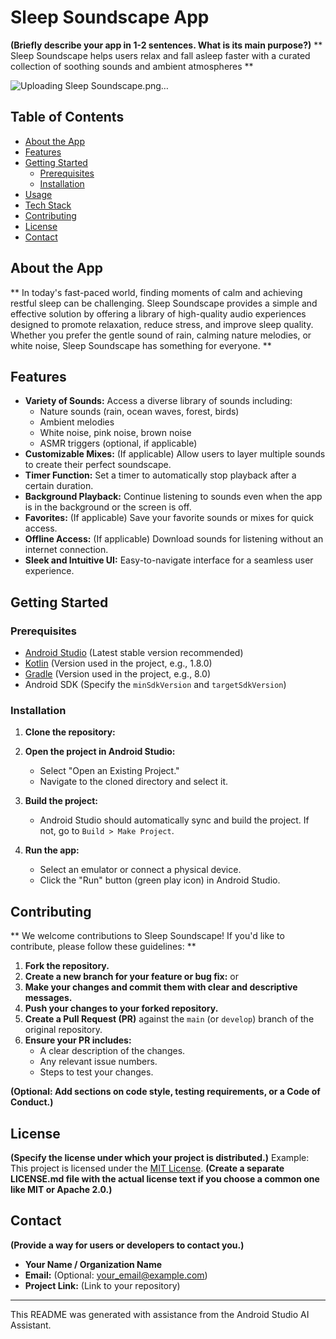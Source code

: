 # Sleep Soundscape App

**(Briefly describe your app in 1-2 sentences. What is its main purpose?)**
 ** Sleep Soundscape helps users relax and fall asleep faster with a curated collection of soothing sounds and ambient atmospheres **

![Uploading Sleep Soundscape.png…]()


## Table of Contents

- [About the App](#about-the-app)
- [Features](#features)
- [Getting Started](#getting-started)
  - [Prerequisites](#prerequisites)
  - [Installation](#installation)
- [Usage](#usage)
- [Tech Stack](#tech-stack)
- [Contributing](#contributing)
- [License](#license)
- [Contact](#contact)

## About the App

** In today's fast-paced world, finding moments of calm and achieving restful sleep can be challenging. Sleep Soundscape provides a simple and effective solution by offering a library of high-quality audio experiences designed to promote relaxation, reduce stress, and improve sleep quality. Whether you prefer the gentle sound of rain, calming nature melodies, or white noise, Sleep Soundscape has something for everyone. **

## Features

*   **Variety of Sounds:** Access a diverse library of sounds including:
    *   Nature sounds (rain, ocean waves, forest, birds)
    *   Ambient melodies
    *   White noise, pink noise, brown noise
    *   ASMR triggers (optional, if applicable)
*   **Customizable Mixes:** (If applicable) Allow users to layer multiple sounds to create their perfect soundscape.
*   **Timer Function:** Set a timer to automatically stop playback after a certain duration.
*   **Background Playback:** Continue listening to sounds even when the app is in the background or the screen is off.
*   **Favorites:** (If applicable) Save your favorite sounds or mixes for quick access.
*   **Offline Access:** (If applicable) Download sounds for listening without an internet connection.
*   **Sleek and Intuitive UI:** Easy-to-navigate interface for a seamless user experience.

## Getting Started

### Prerequisites

*   [Android Studio](https://developer.android.com/studio) (Latest stable version recommended)
*   [Kotlin](https://kotlinlang.org/) (Version used in the project, e.g., 1.8.0)
*   [Gradle](https://gradle.org/) (Version used in the project, e.g., 8.0)
*   Android SDK (Specify the `minSdkVersion` and `targetSdkVersion`)
  

### Installation

1.  **Clone the repository:**

2.  **Open the project in Android Studio:**
    *   Select "Open an Existing Project."
    *   Navigate to the cloned directory and select it.
3.  **Build the project:**
    *   Android Studio should automatically sync and build the project. If not, go to `Build > Make Project`.
4.  **Run the app:**
    *   Select an emulator or connect a physical device.
    *   Click the "Run" button (green play icon) in Android Studio.


## Contributing


** We welcome contributions to Sleep Soundscape! If you'd like to contribute, please follow these guidelines: **

1.  **Fork the repository.**
2.  **Create a new branch for your feature or bug fix:** or
3.  **Make your changes and commit them with clear and descriptive messages.**
4.  **Push your changes to your forked repository.**
5.  **Create a Pull Request (PR)** against the `main` (or `develop`) branch of the original repository.
6.  **Ensure your PR includes:**
    *   A clear description of the changes.
    *   Any relevant issue numbers.
    *   Steps to test your changes.

**(Optional: Add sections on code style, testing requirements, or a Code of Conduct.)**

## License

**(Specify the license under which your project is distributed.)**
Example:
This project is licensed under the [MIT License](LICENSE.md).
**(Create a separate LICENSE.md file with the actual license text if you choose a common one like MIT or Apache 2.0.)**

## Contact

**(Provide a way for users or developers to contact you.)**
*   **Your Name / Organization Name**
*   **Email:** (Optional: your_email@example.com)
*   **Project Link:** (Link to your repository)

---

This README was generated with assistance from the Android Studio AI Assistant.

    

